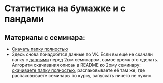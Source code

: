 Статистика на бумажке и с пандами
=====

## Материалы с семинара:

* [Скачать папку полностью](https://minhaskamal.github.io/DownGit/#/home?url=https://github.com/FUlyankin/Intro_to_DS/tree/master/sem03_stat)
* Здесь снова понадобятся данные по VK. Если вы ещё не скачали папку с [данными](https://github.com/FUlyankin/Intro_to_DS/tree/master/data) перед 2ым семинаром, самое время это сделать.  
Алгоритм скачивания описан в README ко 2ому семинару: [скачиваете папку полностью](https://minhaskamal.github.io/DownGit/#/home?url=https://github.com/FUlyankin/Intro_to_DS/tree/master/data), распаковываете её там же, где распаковываете семинары по курсу, запускать ничего не нужно.
